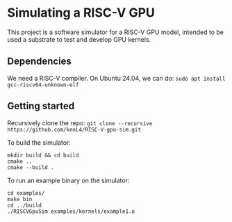 # Simulating a RISC-V GPU
This project is a software simulator for a RISC-V GPU model, intended to be used a substrate to test and develop GPU kernels.

## Dependencies
We need a RISC-V compiler.
On Ubuntu 24.04, we can do:
```sudo apt install gcc-riscv64-unknown-elf```

## Getting started
Recursively clone the repo:
```git clone --recursive https://github.com/kenL4/RISC-V-gpu-sim.git```

To build the simulator:
```
mkdir build && cd build
cmake ..
cmake --build .
```

To run an example binary on the simulator:
```
cd examples/
make bin
cd ../build
./RISCVGpuSim examples/kernels/example1.o
```